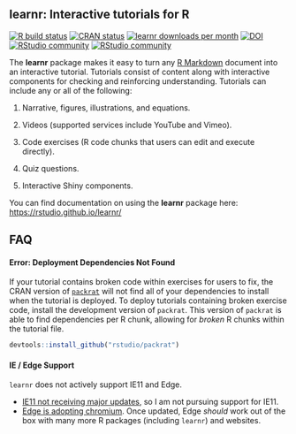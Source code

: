 
## learnr: Interactive tutorials for R

<!-- badges: start -->
[![R build status](https://github.com/rstudio/learnr/workflows/R-CMD-check/badge.svg)](https://github.com/rstudio/learnr)
[![CRAN status](https://www.r-pkg.org/badges/version/learnr)](https://CRAN.R-project.org/package=learnr)
[![learnr downloads per month](http://cranlogs.r-pkg.org/badges/learnr)](http://www.rpackages.io/package/learnr)
[![DOI](https://zenodo.org/badge/71377580.svg)](https://zenodo.org/badge/latestdoi/71377580)
<br /> [![RStudio community](https://img.shields.io/badge/community-teaching-blue?style=social&logo=rstudio&logoColor=75AADB)](https://community.rstudio.com/c/teaching)
[![RStudio community](https://img.shields.io/badge/community-learnr-blue?style=social&logo=rstudio&logoColor=75AADB)](https://community.rstudio.com/new-topic?title=&category_id=13&tags=learnr&body=%0A%0A%0A%20%20--------%0A%20%20%0A%20%20%3Csup%3EReferred%20here%20by%20%60learnr%60%27s%20GitHub%3C/sup%3E%0A&u=barret)
<!-- badges: end -->

The **learnr** package makes it easy to turn any [R
Markdown](http://rmarkdown.rstudio.com) document into an interactive
tutorial. Tutorials consist of content along with interactive components
for checking and reinforcing understanding. Tutorials can include any or
all of the following:

1.  Narrative, figures, illustrations, and equations.

2.  Videos (supported services include YouTube and Vimeo).

3.  Code exercises (R code chunks that users can edit and execute
    directly).

4.  Quiz questions.

5.  Interactive Shiny components.

You can find documentation on using the **learnr** package here:
<https://rstudio.github.io/learnr/>

## FAQ

#### Error: Deployment Dependencies Not Found

If your tutorial contains broken code within exercises for users to fix, the CRAN version of [`packrat`](https://github.com/rstudio/packrat/) will not find all of your dependencies to install when the tutorial is deployed. To deploy tutorials containing broken exercise code, install the development version of `packrat`. This version of `packrat` is able to find dependencies per R chunk, allowing for *broken* R chunks within the tutorial file.

``` r
devtools::install_github("rstudio/packrat")
```

#### IE / Edge Support

`learnr` does not actively support IE11 and Edge.

- [IE11 not receiving major updates](https://support.microsoft.com/en-us/help/17454/lifecycle-faq-internet-explorer), so I am not pursuing support for IE11.
- [Edge is adopting chromium](https://blogs.windows.com/windowsexperience/2018/12/06/microsoft-edge-making-the-web-better-through-more-open-source-collaboration/). Once updated, Edge *should* work out of the box with many more R packages (including `learnr`) and websites.
